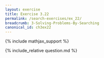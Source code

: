 ```yaml
---
layout: exercise
title: Exercise 3.22
permalink: /search-exercises/ex_22/
breadcrumb: 3-Solving-Problems-By-Searching
canonical_id: ch3ex22
---
```


{% include mathjax_support %}
<div id="hiddden">{% include_relative question.md %}</div>